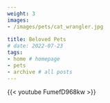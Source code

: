 ```yaml
---
weight: 3
images:
- /images/pets/cat_wrangler.jpg
  
title: Beloved Pets
# date: 2022-07-23
tags:
- home # homepage
- pets
- archive # all posts
---
```


{{< youtube FumefD968kw >}}
